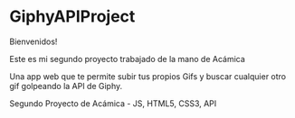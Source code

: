 # GiphyAPIProject

Bienvenidos!

Este es mi segundo proyecto trabajado de la mano de Acámica

Una app web que te permite subir tus propios Gifs y buscar cualquier otro gif golpeando la API de Giphy.

Segundo Proyecto de Acámica - JS, HTML5, CSS3, API
